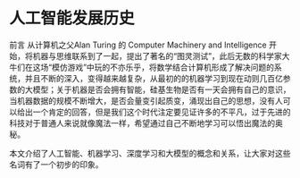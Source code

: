 # 人工智能发展历史

前言
从计算机之父Alan Turing 的 Computer Machinery and Intelligence 开始，将机器与思维联系到了一起，提出了著名的“图灵测试”，此后无数的科学家大牛们在这场“模仿游戏”中玩的不亦乐乎，将数学结合计算机形成了解决问题的系统，并且不断的深入，变得越来越复杂，从最初的的机器学习到现在动则几百亿参数的大模型；关于机器是否会拥有智能，硅基生物是否有一天会拥有自己的意识，当机器数据的规模不断增大，是否会量变引起质变，涌现出自己的思想，没有人可以给出一个肯定的回答，但是我们这个时代注定要见证许多的不平凡，过于先进的科技对于普通人来说就像魔法一样，希望通过自己不断地学习可以悟出魔法的奥秘。

本文介绍了人工智能、机器学习、深度学习和大模型的概念和关系，让大家对这些名词有了一个初步的印象。
